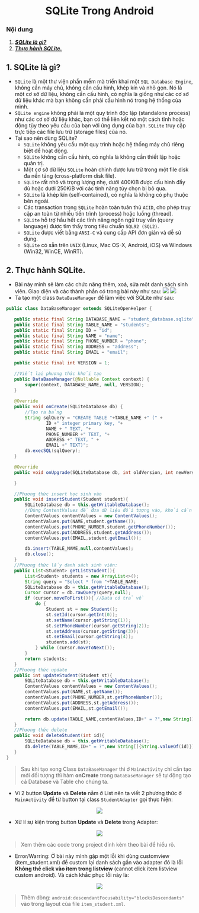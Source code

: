 <h1 align="center">SQLite Trong Android</h1>

### Nội dung
1. [***SQLite là gì?***](#muc1) 
2. [***Thực hành SQLite.***](#muc2)

<a name="muc1"></a>
## 1. SQLite là gì?
- `SQLite` là một thư viện phần mềm mà triển khai một `SQL Database Engine`, không cần máy chủ, không cần cấu hình, khép kín và nhỏ gọn. Nó là một cơ sở dữ liệu, không cần cấu hình, có nghĩa là giống như các cơ sở dữ liệu khác mà bạn không cần phải cấu hình nó trong hệ thống của mình.
- `SQLite engine` không phải là một quy trình độc lập (standalone process) như các cơ sở dữ liệu khác, bạn có thể liên kết nó một cách tĩnh hoặc động tùy theo yêu cầu của bạn với ứng dụng của bạn. `SQLite` truy cập trực tiếp các file lưu trữ (storage files) của nó.
- Tại sao nên dùng SQLite?
	-   `SQLite`  không yêu cầu một quy trình hoặc hệ thống máy chủ riêng biệt để hoạt động.
	-   `SQLite`  không cần cấu hình, có nghĩa là không cần thiết lập hoặc quản trị.
	-   Một cơ sở dữ liệu  `SQLite`  hoàn chỉnh được lưu trữ trong một file disk đa nền tảng (cross-platform disk file).
	-   `SQLite`  rất nhỏ và trọng lượng nhẹ, dưới 400KiB được cấu hình đầy đủ hoặc dưới 250KiB với các tính năng tùy chọn bị bỏ qua.
	-   `SQLite`  là khép kín (self-contained), có nghĩa là không có phụ thuộc bên ngoài.
	-   Các transaction trong `SQLite`  hoàn toàn tuân thủ  `ACID`, cho phép truy cập an toàn từ nhiều tiến trình (process) hoặc luồng (thread).
	-   `SQLite`  hỗ trợ hầu hết các tính năng ngôn ngữ truy vấn (query language) được tìm thấy trong tiêu chuẩn  `SQL92 (SQL2)`.
	-   `SQLite`  được viết bằng  `ANSI-C`  và cung cấp API đơn giản và dễ sử dụng.
	-   `SQLite`  có sẵn trên  `UNIX`  (Linux, Mac OS-X, Android, iOS) và Windows (Win32, WinCE, WinRT).

<a name="muc2"></a>
## 2. Thực hành SQLite.
- Bài này mình sẽ làm các chức năng thêm, xoá, sửa một danh sách sinh viên. Giao diện và các thành phần có trong bài này như sau:
![](https://i.imgur.com/bDzoBYM.png) ![](https://i.imgur.com/nHbgv1D.png)
 - Ta tạo một class `DataBaseManager` để làm việc với SQLite như sau:
 ```java
public class DataBaseManager extends SQLiteOpenHelper {

    public static final String DATABASE_NAME = "student_database.sqlite";
    public static final String TABLE_NAME = "students";
    public static final String ID = "id";
    public static final String NAME = "name";
    public static final String PHONE_NUMBER = "phone";
    public static final String ADDRESS = "address";
    public static final String EMAIL = "email";

    public static final int VERSION = 1;

    //Viết lại phương thức khởi tạo
    public DataBaseManager(@Nullable Context context) {
        super(context, DATABASE_NAME, null, VERSION);
    }
    
    @Override
    public void onCreate(SQLiteDatabase db) {
        //Tạo ra bảng
        String sqlQuery = "CREATE TABLE "+TABLE_NAME +" (" +
                ID +" integer primary key, "+
                NAME + " TEXT, "+
                PHONE_NUMBER +" TEXT, "+
                ADDRESS +" TEXT, " +
                EMAIL +" TEXT)";
        db.execSQL(sqlQuery);
    }

    @Override
    public void onUpgrade(SQLiteDatabase db, int oldVersion, int newVersion) {

    }

    //Phương thức insert học sinh vào
    public void insertStudent(Student student){
        SQLiteDatabase db = this.getWritableDatabase();
        //Dùng ContentValues để đưa dữ liệu đối tượng vào, khỏi cần viết query
        ContentValues contentValues = new ContentValues();
        contentValues.put(NAME,student.getName());
        contentValues.put(PHONE_NUMBER,student.getPhoneNumber());
        contentValues.put(ADDRESS,student.getAddress());
        contentValues.put(EMAIL,student.getEmail());

        db.insert(TABLE_NAME,null,contentValues);
        db.close();
    }
    //Phương thức lấy danh sách sinh viên:
    public List<Student> getListStudent(){
        List<Student> students = new ArrayList<>();
        String query = "Select * from "+TABLE_NAME;
        SQLiteDatabase db = this.getWritableDatabase();
        Cursor cursor = db.rawQuery(query,null);
        if (cursor.moveToFirst()){ //Data có trả về
            do {
                Student st = new Student();
                st.setId(cursor.getInt(0));
                st.setName(cursor.getString(1));
                st.setPhoneNumber(cursor.getString(2));
                st.setAddress(cursor.getString(3));
                st.setEmail(cursor.getString(4));
                students.add(st);
            } while (cursor.moveToNext());
        }
        return students;
    }
    //Phương thức update
    public int updateStudent(Student st){
        SQLiteDatabase db = this.getWritableDatabase();
        ContentValues contentValues = new ContentValues();
        contentValues.put(NAME,st.getName());
        contentValues.put(PHONE_NUMBER,st.getPhoneNumber());
        contentValues.put(ADDRESS,st.getAddress());
        contentValues.put(EMAIL,st.getEmail());

        return db.update(TABLE_NAME,contentValues,ID+" = ?",new String[] {String.valueOf(st.getId())});
    }
    //Phương thức delete
    public void deleteStudent(int id){
        SQLiteDatabase db = this.getWritableDatabase();
        db.delete(TABLE_NAME,ID+" = ?",new String[]{String.valueOf(id)});
    }
}
```

>Sau khi tạo xong Class `DataBaseManager` thì ở `MainActivity` chỉ cần tạo mới đối tượng thì hàm **onCreate** trong  `DataBaseManager` sẽ tự động tạo cả Database và Table cho chúng ta.

- Vì 2 button **Update** và **Delete** nằm ở List nên ta viết 2 phương thức ở `MainActivity` để từ button tại class `StudentAdapter` gọi thực hiện:
<div align="center"><img  src="https://i.imgur.com/G1tx9WL.png"/></div>

- Xử lí sự kiện trong button **Update** và **Delete** trong Adapter:
<div align="center"><img  src="https://i.imgur.com/HvZQoNZ.png"/></div>

> Xem thêm các code trong project đính kèm theo bài để hiểu rõ.


-  Error/Warring: Ở bài này mình gặp một lỗi khi dùng customview (item_student.xml) để custom lại danh sách gắn vào adapter đó là lỗi **Không thể  click vào item trong listview** (cannot click item listview custom android). Và cách khắc phục lỗi này là: 
 <div align="center"><img  src="https://i.imgur.com/4pONlGB.png"/></div>
 
>Thêm dòng: `android:descendantFocusability="blocksDescendants"` vào trong layout của file `item_student.xml`.